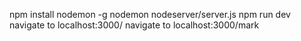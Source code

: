 npm install nodemon -g
nodemon nodeserver/server.js
npm run dev
navigate to localhost:3000/ 
navigate to localhost:3000/mark 
